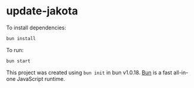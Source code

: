 # update-jakota

To install dependencies:

```bash
bun install
```

To run:

```bash
bun start
```

This project was created using `bun init` in bun v1.0.18. [Bun](https://bun.sh) is a fast all-in-one JavaScript runtime.
